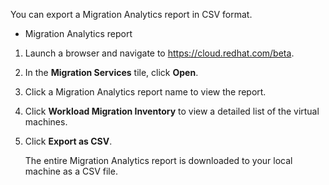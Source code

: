You can export a Migration Analytics report in CSV format.

  - Migration Analytics report

<!-- end list -->

1.  Launch a browser and navigate to <https://cloud.redhat.com/beta>.

2.  In the **Migration Services** tile, click **Open**.

3.  Click a Migration Analytics report name to view the report.

4.  Click **Workload Migration Inventory** to view a detailed list of
    the virtual machines.

5.  Click **Export as CSV**.
    
    The entire Migration Analytics report is downloaded to your local
    machine as a CSV file.
